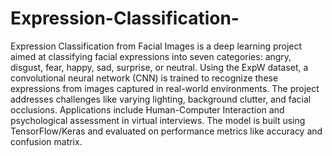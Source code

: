 # Expression-Classification-
Expression Classification from Facial Images is a deep learning project aimed at classifying facial expressions into seven categories: angry, disgust, fear, happy, sad, surprise, or neutral. Using the ExpW dataset, a convolutional neural network (CNN) is trained to recognize these expressions from images captured in real-world environments. The project addresses challenges like varying lighting, background clutter, and facial occlusions. Applications include Human-Computer Interaction and psychological assessment in virtual interviews. The model is built using TensorFlow/Keras and evaluated on performance metrics like accuracy and confusion matrix.
